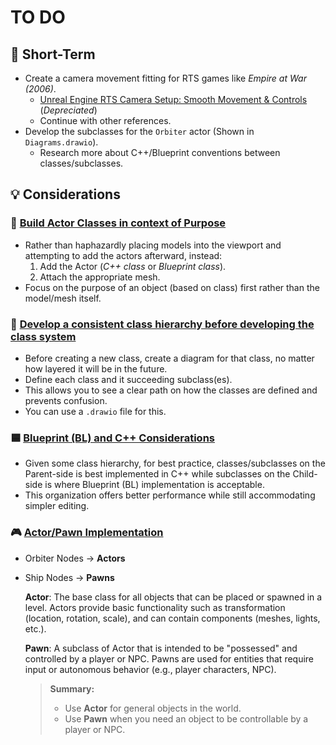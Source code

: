 # TO DO
## 📝 Short-Term
- Create a camera movement fitting for RTS games like *Empire at War (2006)*.
    - [Unreal Engine RTS Camera Setup: Smooth Movement & Controls](https://www.youtube.com/watch?v=SKiZ_282EdI) (*Depreciated*)
    - Continue with other references.
- Develop the subclasses for the `Orbiter` actor (Shown in `Diagrams.drawio`).
    - Research more about C++/Blueprint conventions between classes/subclasses.
## 💡 Considerations
### 🔁 <u>Build Actor Classes in context of Purpose</u>
- Rather than haphazardly placing models into the viewport and attempting to add the actors afterward, instead:
    1. Add the Actor (*C++ class* or *Blueprint class*).
    2. Attach the appropriate mesh.
- Focus on the purpose of an object (based on class) first rather than the model/mesh itself.
### 🌿 <u>Develop a consistent class hierarchy before developing the class system</u>
- Before creating a new class, create a diagram for that class, no matter how layered it will be in the future.
- Define each class and it succeeding subclass(es).
- This allows you to see a clear path on how the classes are defined and prevents confusion.
- You can use a `.drawio` file for this.
### 🟦 <u>Blueprint (BL) and C++ Considerations</u>
- Given some class hierarchy, for best practice, classes/subclasses on the Parent-side is best implemented in C++ while subclasses on the Child-side is where Blueprint (BL) implementation is acceptable.
- This organization offers better performance while still accommodating simpler editing.
### 🎮 <u>Actor/Pawn Implementation</u>
- Orbiter Nodes &rarr; **Actors**
- Ship Nodes &rarr; **Pawns**

    **Actor**: The base class for all objects that can be placed or spawned in a level. Actors provide basic functionality such as transformation (location, rotation, scale), and can contain components (meshes, lights, etc.).

    **Pawn**: A subclass of Actor that is intended to be "possessed" and controlled by a player or NPC. Pawns are used for entities that require input or autonomous behavior (e.g., player characters, NPC).

    > **Summary:**  
    > - Use **Actor** for general objects in the world.  
    > - Use **Pawn** when you need an object to be controllable by a player or NPC.
